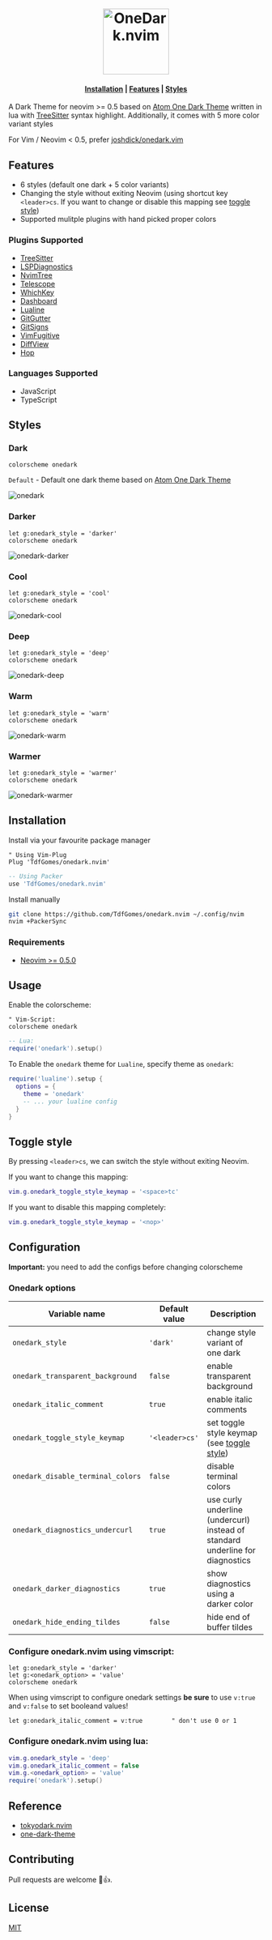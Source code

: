 <h1 align="center">
<img height="130" src="https://user-images.githubusercontent.com/20145075/127218526-44b107db-92b9-4a47-86a3-132b4c1e45d1.png" alt="OneDark.nvim">
</h1>

<h4>
<div align="center">
  	<a href="https://github.com/TdfGomes/onedark.nvim/#installation">Installation</a>
    <span> | </span>
	<a href="https://github.com/TdfGomes/onedark.nvim/#features">Features</a>
	    <span> | </span>
  	<a href="https://github.com/TdfGomes/onedark.nvim/#styles">Styles</a>

  <p></p>
</div>
  </h4>

A Dark Theme for neovim >= 0.5 based on [Atom One Dark Theme](https://github.com/atom/atom/tree/master/packages/one-dark-ui) written in lua with [TreeSitter](https://github.com/nvim-treesitter/nvim-treesitter) syntax highlight. Additionally, it comes with 5 more color variant styles

For Vim / Neovim < 0.5, prefer [joshdick/onedark.vim](https://github.com/joshdick/onedark.vim)

## Features
  * 6 styles (default one dark + 5 color variants)
  * Changing the style without exiting Neovim (using shortcut key `<leader>cs`. If you want to change or disable this mapping see [toggle style](#toggle-style))
  * Supported mulitple plugins with hand picked proper colors

### Plugins Supported
  + [TreeSitter](https://github.com/nvim-treesitter/nvim-treesitter)
  + [LSPDiagnostics](https://neovim.io/doc/user/lsp.html)
  + [NvimTree](https://github.com/kyazdani42/nvim-tree.lua)
  + [Telescope](https://github.com/nvim-telescope/telescope.nvim)
  + [WhichKey](https://github.com/folke/which-key.nvim)
  + [Dashboard](https://github.com/glepnir/dashboard-nvim)
  + [Lualine](https://github.com/hoob3rt/lualine.nvim)
  + [GitGutter](https://github.com/airblade/vim-gitgutter)
  + [GitSigns](https://github.com/lewis6991/gitsigns.nvim)
  + [VimFugitive](https://github.com/tpope/vim-fugitive)
  + [DiffView](https://github.com/sindrets/diffview.nvim)
  + [Hop](https://github.com/phaazon/hop.nvim)

### Languages Supported
  * JavaScript
  * TypeScript 

## Styles
### Dark
```vim
colorscheme onedark
```
`Default` - Default one dark theme based on [Atom One Dark Theme](https://github.com/atom/atom/tree/master/packages/one-dark-ui)

 <img alt="onedark" src="https://user-images.githubusercontent.com/20145075/119296900-8301de80-bc77-11eb-8b50-2accd6f8ecb0.png">

### Darker
```vim
let g:onedark_style = 'darker'
colorscheme onedark
```
<img alt="onedark-darker" src="https://user-images.githubusercontent.com/20145075/119296915-872dfc00-bc77-11eb-9bd0-76c6d90f8e4f.png">

### Cool
```vim
let g:onedark_style = 'cool'
colorscheme onedark
```

<img alt="onedark-cool" src="https://user-images.githubusercontent.com/20145075/119296912-85fccf00-bc77-11eb-83b0-bf2138c6758e.png">

### Deep
```vim
let g:onedark_style = 'deep'
colorscheme onedark
```
<img alt="onedark-deep" src="https://user-images.githubusercontent.com/20145075/119296916-885f2900-bc77-11eb-8e96-d6054c94dda1.png">

### Warm
```vim
let g:onedark_style = 'warm'
colorscheme onedark
```
<img alt="onedark-warm" src="https://user-images.githubusercontent.com/20145075/119296920-89905600-bc77-11eb-8cbc-0f1867cafc5f.png">

### Warmer
```vim
let g:onedark_style = 'warmer'
colorscheme onedark
```
<img alt="onedark-warmer" src="https://user-images.githubusercontent.com/20145075/120108433-b914f600-c182-11eb-9b61-59747241839d.png">

## Installation
Install via your favourite package manager
```vim
" Using Vim-Plug
Plug 'TdfGomes/onedark.nvim'
```

```lua
-- Using Packer
use 'TdfGomes/onedark.nvim'
```
Install manually
```bash
git clone https://github.com/TdfGomes/onedark.nvim ~/.config/nvim
nvim +PackerSync
```

### Requirements

+ [Neovim >= 0.5.0](https://github.com/neovim/neovim/releases/tag/nightly)

## Usage

Enable the colorscheme:
```vim
" Vim-Script:
colorscheme onedark
```

```lua
-- Lua:
require('onedark').setup()
```

To Enable the `onedark` theme for `Lualine`, specify theme as `onedark`:

```lua
require('lualine').setup {
  options = {
    theme = 'onedark'
    -- ... your lualine config
  }
}
```
## Toggle style 
By pressing `<leader>cs`, we can switch the style without exiting Neovim.

If you want to change this mapping:
``` lua
vim.g.onedark_toggle_style_keymap = '<space>tc'
```
If you want to disable this mapping completely:
``` lua
vim.g.onedark_toggle_style_keymap = '<nop>'
```

## Configuration
**Important:** you need to add the configs before changing colorscheme

### Onedark options
| Variable name                     | Default value  | Description                                                                   |
| -------------                     | -------------  | -------------                                                                 |
| `onedark_style`                   | `'dark'`       | change style variant of one dark                                              |
| `onedark_transparent_background`  | `false`        | enable transparent background                                                 |
| `onedark_italic_comment`          | `true`         | enable italic comments                                                        |
| `onedark_toggle_style_keymap`     | `'<leader>cs'` | set toggle style keymap (see [toggle style](#toggle-style))                   |
| `onedark_disable_terminal_colors` | `false`        | disable terminal colors                                                       |
| `onedark_diagnostics_undercurl`   | `true`         | use curly underline (undercurl) instead of standard underline for diagnostics |
| `onedark_darker_diagnostics`      | `true`         | show diagnostics using a darker color                                         |
| `onedark_hide_ending_tildes`      | `false`        | hide end of buffer tildes                                                     |

### Configure onedark.nvim using vimscript:
```vim
let g:onedark_style = 'darker'
let g:<onedark_option> = 'value'
colorscheme onedark
```
When using vimscript to configure onedark settings **be sure** to use `v:true` and `v:false` to set booleand values!
``` vim
let g:onedark_italic_comment = v:true        " don't use 0 or 1
```

### Configure onedark.nvim using lua:
```lua
vim.g.onedark_style = 'deep'
vim.g.onedark_italic_comment = false
vim.g.<onedark_option> = 'value'
require('onedark').setup()
```

## Reference
* [tokyodark.nvim](https://github.com/tiagovla/tokyodark.nvim)
* [one-dark-theme](https://github.com/andresmichel/one-dark-theme)

## Contributing

Pull requests are welcome 🎉👍.

## License

[MIT](https://choosealicense.com/licenses/mit/)
